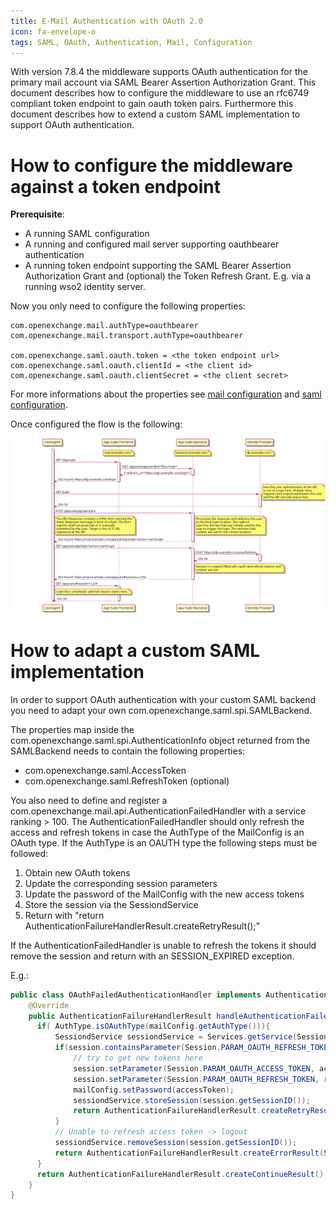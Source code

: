 ```yaml
---
title: E-Mail Authentication with OAuth 2.0
icon: fa-envelope-o
tags: SAML, OAuth, Authentication, Mail, Configuration
---
```


With version 7.8.4 the middleware supports OAuth authentication for the primary mail account via SAML Bearer Assertion Authorization Grant.
This document describes how to configure the middleware to use an rfc6749 compliant token endpoint to gain oauth token pairs.
Furthermore this document describes how to extend a custom SAML implementation to support OAuth authentication.


# How to configure the middleware against a token endpoint

**Prerequisite**:

* A running SAML configuration
* A running and configured mail server supporting oauthbearer authentication
* A running token endpoint supporting the SAML Bearer Assertion Authorization Grant and (optional) the Token Refresh Grant. E.g. via a running wso2 identity server.

Now you only need to configure the following properties:

```
com.openexchange.mail.authType=oauthbearer
com.openexchange.mail.transport.authType=oauthbearer

com.openexchange.saml.oauth.token = <the token endpoint url>
com.openexchange.saml.oauth.clientId = <the client id>
com.openexchange.saml.oauth.clientSecret = <the client secret>
```

For more informations about the properties see [mail configuration](https://documentation.open-xchange.com/components/middleware/config/develop/index.html#mode=features&feature=Mail) 
and [saml configuration](https://documentation.open-xchange.com/components/middleware/config/develop/index.html#mode=features&feature=Saml).

Once configured the flow is the following:

![SAML oauth flow](SAML_oauth_workflow.png "SAML oauth flow")


# How to adapt a custom SAML implementation

In order to support OAuth authentication with your custom SAML backend you need to adapt your own com.openexchange.saml.spi.SAMLBackend.

The properties map inside the com.openexchange.saml.spi.AuthenticationInfo object returned from the SAMLBackend needs to contain the following properties:

* com.openexchange.saml.AccessToken
* com.openexchange.saml.RefreshToken (optional)

You also need to define and register a com.openexchange.mail.api.AuthenticationFailedHandler with a service ranking > 100.
The AuthenticationFailedHandler should only refresh the access and refresh tokens in case the AuthType of the MailConfig is an OAuth type.
If the AuthType is an OAUTH type the following steps must be followed:

1. Obtain new OAuth tokens
2. Update the corresponding session parameters
3. Update the password of the MailConfig with the new access tokens
4. Store the session via the SessiondService
5. Return with "return AuthenticationFailureHandlerResult.createRetryResult();"

If the AuthenticationFailedHandler is unable to refresh the tokens it should remove the session and return with an SESSION_EXPIRED exception.

E.g.:

```Java
public class OAuthFailedAuthenticationHandler implements AuthenticationFailedHandler {
    @Override
    public AuthenticationFailureHandlerResult handleAuthenticationFailed(OXException failedAuthentication, Service service, MailConfig mailConfig, Session session) throws OXException {
      if( AuthType.isOAuthType(mailConfig.getAuthType())){
          SessiondService sessiondService = Services.getService(SessiondService.class);
          if(session.containsParameter(Session.PARAM_OAUTH_REFRESH_TOKEN)){
              // try to get new tokens here
              session.setParameter(Session.PARAM_OAUTH_ACCESS_TOKEN, accessToken);
              session.setParameter(Session.PARAM_OAUTH_REFRESH_TOKEN, refreshToken);
              mailConfig.setPassword(accessToken);
              sessiondService.storeSession(session.getSessionID());
              return AuthenticationFailureHandlerResult.createRetryResult();
          }
          // Unable to refresh access token -> logout
          sessiondService.removeSession(session.getSessionID());
          return AuthenticationFailureHandlerResult.createErrorResult(SessionExceptionCodes.SESSION_EXPIRED.create(session.getSessionID()));
      }
      return AuthenticationFailureHandlerResult.createContinueResult();
    }
}
```
